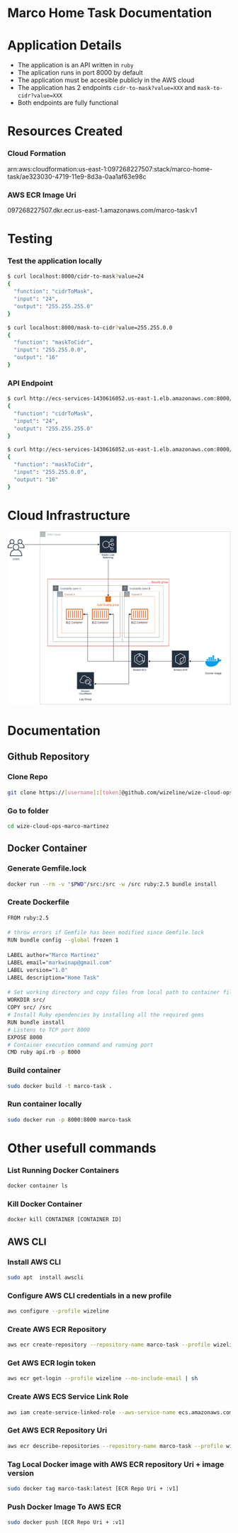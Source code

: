 # Marco Home Task Documentation

# Application Details

* The application is an API written in `ruby`
* The aplication runs in port 8000 by default
* The application must be accesible publicly in the AWS cloud
* The application has 2 endpoints `cidr-to-mask?value=XXX` and `mask-to-cidr?value=XXX`
* Both endpoints are fully functional

# Resources Created
### Cloud Formation
arn:aws:cloudformation:us-east-1:097268227507:stack/marco-home-task/ae323030-4719-11e9-8d3a-0aa1af63e98c

### AWS ECR Image Uri
097268227507.dkr.ecr.us-east-1.amazonaws.com/marco-task:v1

# Testing
### Test the application locally

```bash
$ curl localhost:8000/cidr-to-mask?value=24
{
  "function": "cidrToMask",
  "input": "24",
  "output": "255.255.255.0"
}
```

```bash
$ curl localhost:8000/mask-to-cidr?value=255.255.0.0
{
  "function": "maskToCidr",
  "input": "255.255.0.0",
  "output": "16"
}
```

### API Endpoint
```bash
$ curl http://ecs-services-1430616052.us-east-1.elb.amazonaws.com:8000/cidr-to-mask?value=24
{
  "function": "cidrToMask",
  "input": "24",
  "output": "255.255.255.0"
}
```
```bash
$ curl http://ecs-services-1430616052.us-east-1.elb.amazonaws.com:8000/mask-to-cidr?value=255.255.0.0
{
  "function": "maskToCidr",
  "input": "255.255.0.0",
  "output": "16"
}
```

# Cloud Infrastructure

![](WizelineDiagram.png "Architecture Diagram")

# Documentation

## Github Repository
### Clone Repo
```sh
git clone https://[username]:[token]@github.com/wizeline/wize-cloud-ops-marco-martinez.git
```

### Go to folder
```bash
cd wize-cloud-ops-marco-martinez
```
## Docker Container
### Generate Gemfile.lock
```bash
docker run --rm -v "$PWD"/src:/src -w /src ruby:2.5 bundle install
```
### Create Dockerfile
```sh
FROM ruby:2.5

# throw errors if Gemfile has been modified since Gemfile.lock
RUN bundle config --global frozen 1

LABEL author="Marco Martinez"
LABEL email="markwinap@gmail.com"
LABEL version="1.0"
LABEL description="Home Task"

# Set working directory and copy files from local path to container file system path
WORKDIR src/
COPY src/ /src
# Install Ruby ependencies by installing all the required gems
RUN bundle install
# Listens to TCP port 8000
EXPOSE 8000
# Container execution command and running port
CMD ruby api.rb -p 8000
```

### Build container
```bash
sudo docker build -t marco-task .
```
### Run container locally
```bash
sudo docker run -p 8000:8000 marco-task
```

# Other usefull commands

### List Running Docker Containers
```bash
docker container ls
```
### Kill Docker Container
```bash
docker kill CONTAINER [CONTAINER ID]
```

## AWS CLI
### Install AWS CLI
```bash
sudo apt  install awscli
```

### Configure AWS CLI credentials in a new profile
```bash
aws configure --profile wizeline
```

### Create AWS ECR Repository
```bash
aws ecr create-repository --repository-name marco-task --profile wizeline
```

### Get AWS ECR login token
```sh
aws ecr get-login --profile wizeline --no-include-email | sh
```
### Create AWS ECS Service Link Role
```bash
aws iam create-service-linked-role --aws-service-name ecs.amazonaws.com --profile wizeline
```
### Get AWS ECR Repository Uri 
```bash
aws ecr describe-repositories --repository-name marco-task --profile wizeline
```

### Tag Local Docker image with AWS ECR repository Uri + image version
```bash
sudo docker tag marco-task:latest [ECR Repo Uri + :v1]
```

### Push Docker Image To AWS ECR
```bash
sudo docker push [ECR Repo Uri + :v1]
```
